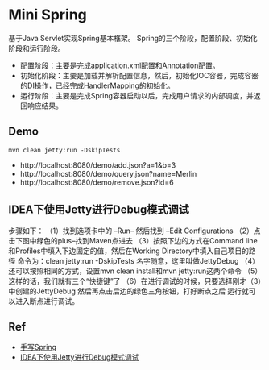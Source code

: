 # Mini Spring
基于Java Servlet实现Spring基本框架。
Spring的三个阶段，配置阶段、初始化阶段和运行阶段。
- 配置阶段：主要是完成application.xml配置和Annotation配置。
- 初始化阶段：主要是加载并解析配置信息，然后，初始化IOC容器，完成容器的DI操作，已经完成HandlerMapping的初始化。
- 运行阶段：主要是完成Spring容器启动以后，完成用户请求的内部调度，并返回响应结果。

## Demo
~~~
mvn clean jetty:run -DskipTests
~~~
- http://localhost:8080/demo/add.json?a=1&b=3
- http://localhost:8080/demo/query.json?name=Merlin
- http://localhost:8080/demo/remove.json?id=6

## IDEA下使用Jetty进行Debug模式调试
步骤如下：
（1）找到选项卡中的 –Run– 然后找到 –Edit Configurations
（2）点击下图中绿色的plus–找到Maven点进去
（3）按照下边的方式在Command line和Profiles中填入下边固定的值，然后在Working Directory中填入自己项目的路径
命令为：clean jetty:run -DskipTests
名字随意，这里叫做JettyDebug
（4）还可以按照相同的方式，设置mvn clean install和mvn jetty:run这两个命令
（5）这样的话，我们就有三个“快捷键”了
（6）在进行调试的时候，只要选择刚才（3）中创建的JettyDebug
然后再点击后边的绿色三角按钮，打好断点之后 运行就可以进入断点进行调试。

## Ref
- [手写Spring](https://gper.club/articles/7e7e7f7ff0g52gce)
- [IDEA下使用Jetty进行Debug模式调试](https://blog.csdn.net/xlgen157387/article/details/47616841)
